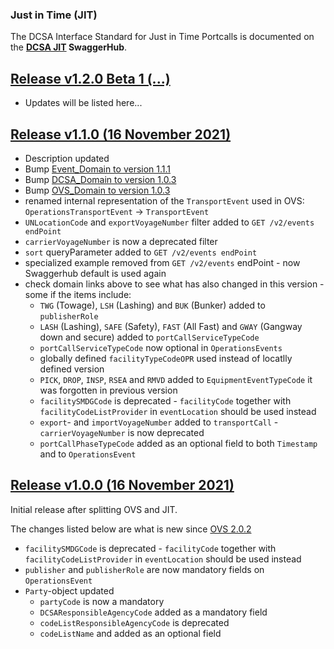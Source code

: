 ### Just in Time (JIT)

The DCSA Interface Standard for Just in Time Portcalls is documented on the **[DCSA JIT](https://app.swaggerhub.com/apis/dcsaorg/DCSA_JIT) SwaggerHub**.

<a name="v120B1"></a>[Release v1.2.0 Beta 1 (...)](https://app.swaggerhub.com/apis/dcsaorg/DCSA_JIT/1.2.0-Beta-1)
---
- Updates will be listed here...

<a name="v110"></a>[Release v1.1.0 (16 November 2021)](https://app.swaggerhub.com/apis/dcsaorg/DCSA_JIT/1.1.0)
---
- Description updated
- Bump [Event_Domain to version 1.1.1](https://github.com/dcsaorg/DCSA-OpenAPI/tree/master/domain/event#v111)
- Bump [DCSA_Domain to version 1.0.3](https://github.com/dcsaorg/DCSA-OpenAPI/tree/master/domain/dcsa#v103)
- Bump [OVS_Domain to version 1.0.3](https://github.com/dcsaorg/DCSA-OpenAPI/tree/master/domain/ovs#v103)
- renamed internal representation of the `TransportEvent` used in OVS: `OperationsTransportEvent` -> `TransportEvent`
- `UNLocationCode` and `exportVoyageNumber` filter added to `GET /v2/events endPoint`
- `carrierVoyageNumber` is now a deprecated filter
- `sort` queryParameter added to `GET /v2/events endPoint`
- specialized example removed from `GET /v2/events` endPoint - now Swaggerhub default is used again
- check domain links above to see what has also changed in this version - some if the items include:
  - `TWG` (Towage), `LSH` (Lashing) and `BUK` (Bunker) added to `publisherRole`
  - `LASH` (Lashing), `SAFE` (Safety), `FAST` (All Fast) and `GWAY` (Gangway down and secure) added to `portCallServiceTypeCode`
  - `portCallServiceTypeCode` now optional in `OperationsEvents`
  - globally defined `facilityTypeCodeOPR` used instead of locatlly defined version
  - `PICK`, `DROP`, `INSP`, `RSEA` and `RMVD` added to `EquipmentEventTypeCode` it was forgotten in previous version
  - `facilitySMDGCode` is deprecated - `facilityCode` together with `facilityCodeListProvider` in `eventLocation` should be used instead
  - `export`- and `importVoyageNumber` added to `transportCall` - `carrierVoyageNumber` is now deprecated
  - `portCallPhaseTypeCode` added as an optional field to both `Timestamp` and to `OperationsEvent`

<a name="v100"></a>[Release v1.0.0 (16 November 2021)](https://app.swaggerhub.com/apis/dcsaorg/DCSA_JIT/1.0.0)
---
Initial release after splitting OVS and JIT.

The changes listed below are what is new since [OVS 2.0.2](https://app.swaggerhub.com/apis/dcsaorg/DCSA_OVS/2.0.2)

- `facilitySMDGCode` is deprecated - `facilityCode` together with `facilityCodeListProvider` in `eventLocation` should be used instead
- `publisher` and `publisherRole` are now mandatory fields on `OperationsEvent`
- `Party`-object updated
  - `partyCode` is now a mandatory
  - `DCSAResponsibleAgencyCode` added as a mandatory field
  - `codeListResponsibleAgencyCode` is deprecated
  - `codeListName` and  added as an optional field
